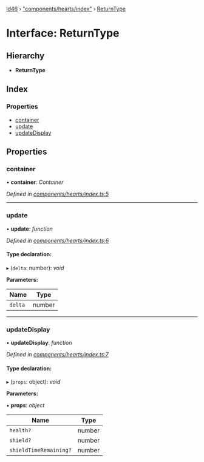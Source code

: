 [ld46](../README.md) › ["components/hearts/index"](../modules/_components_hearts_index_.md) › [ReturnType](_components_hearts_index_.returntype.md)

# Interface: ReturnType

## Hierarchy

* **ReturnType**

## Index

### Properties

* [container](_components_hearts_index_.returntype.md#container)
* [update](_components_hearts_index_.returntype.md#update)
* [updateDisplay](_components_hearts_index_.returntype.md#updatedisplay)

## Properties

###  container

• **container**: *Container*

*Defined in [components/hearts/index.ts:5](https://github.com/jrod-disco/ld46-keepalive/blob/2baec31/src/components/hearts/index.ts#L5)*

___

###  update

• **update**: *function*

*Defined in [components/hearts/index.ts:6](https://github.com/jrod-disco/ld46-keepalive/blob/2baec31/src/components/hearts/index.ts#L6)*

#### Type declaration:

▸ (`delta`: number): *void*

**Parameters:**

Name | Type |
------ | ------ |
`delta` | number |

___

###  updateDisplay

• **updateDisplay**: *function*

*Defined in [components/hearts/index.ts:7](https://github.com/jrod-disco/ld46-keepalive/blob/2baec31/src/components/hearts/index.ts#L7)*

#### Type declaration:

▸ (`props`: object): *void*

**Parameters:**

▪ **props**: *object*

Name | Type |
------ | ------ |
`health?` | number |
`shield?` | number |
`shieldTimeRemaining?` | number |
